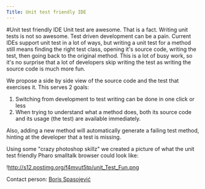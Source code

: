 ```yaml
---
Title: Unit test friendly IDE
---
```

#Unit test friendly IDE
Unit test are awesome. That is a fact. Writing unit tests is not so awesome. Test driven development can be a pain. Current IDEs support unit test in a lot of ways, but writing a unit test for a method still means finding the right test class, opening it's source code, writing the test, then going back to the original method. This is a lot of busy work, so it's no surprise that a lot of developers skip writing the test as writing the source code is much more fun. 

We propose a side by side view of the source code and the test that exercises it. This serves 2 goals:

1. Switching from development to test writing can be done in one click or less
2. When trying to understand what a method does, both its source code and its usage (the test) are available immediately.

Also, adding a new method will automatically generate a failing test method, hinting at the developer that a test is missing.

Using some "crazy photoshop skillz" we created a picture of what the unit test friendly Pharo smalltalk browser could look like:

!http://s12.postimg.org/f4mvut5tp/unit_Test_Fun.png

Contact person:
[Boris Spasojević](%base_url%/staff/Boris-Spasojevic)
